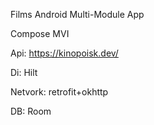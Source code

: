 Films Android Multi-Module App

Compose MVI

Api: https://kinopoisk.dev/

Di: Hilt

Netvork: retrofit+okhttp

DB: Room

